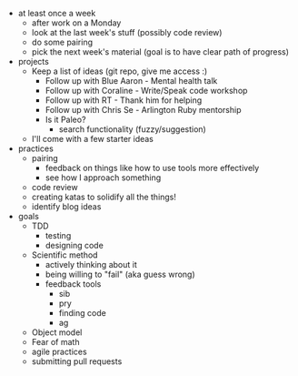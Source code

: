 * at least once a week
  * after work on a Monday
  * look at the last week's stuff (possibly code review)
  * do some pairing
  * pick the next week's material (goal is to have clear path of progress)
* projects
  * Keep a list of ideas (git repo, give me access :)
    * Follow up with Blue Aaron - Mental health talk
    * Follow up with Coraline   - Write/Speak code workshop
    * Follow up with RT         - Thank him for helping
    * Follow up with Chris Se   - Arlington Ruby mentorship
    * Is it Paleo?
      * search functionality (fuzzy/suggestion)
  * I'll come with a few starter ideas
* practices
  * pairing
    * feedback on things like how to use tools more effectively
    * see how I approach something
  * code review
  * creating katas to solidify all the things!
  * identify blog ideas
* goals
  * TDD
    * testing
    * designing code
  * Scientific method
    * actively thinking about it
    * being willing to "fail" (aka guess wrong)
    * feedback tools
      * sib
      * pry
      * finding code
      * ag
  * Object model
  * Fear of math
  * agile practices
  * submitting pull requests
